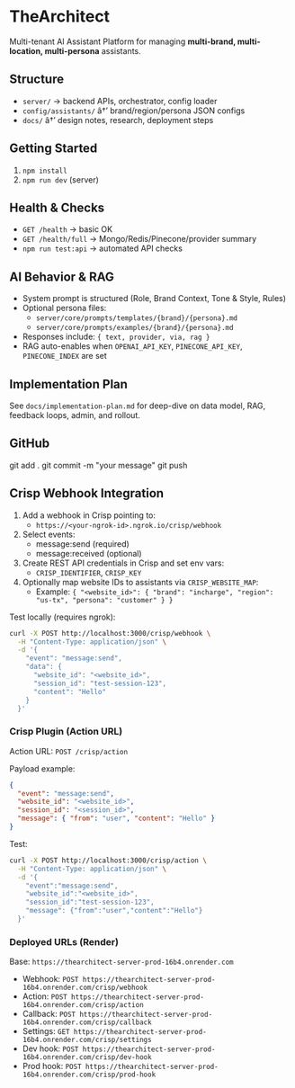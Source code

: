 ﻿# TheArchitect

Multi-tenant AI Assistant Platform for managing **multi-brand, multi-location, multi-persona** assistants.

## Structure

- `server/` → backend APIs, orchestrator, config loader
- `config/assistants/` â†’ brand/region/persona JSON configs
- `docs/` â†’ design notes, research, deployment steps

## Getting Started

1. `npm install`
2. `npm run dev` (server)

## Health & Checks

- `GET /health` → basic OK
- `GET /health/full` → Mongo/Redis/Pinecone/provider summary
- `npm run test:api` → automated API checks

## AI Behavior & RAG

- System prompt is structured (Role, Brand Context, Tone & Style, Rules)
- Optional persona files:
  - `server/core/prompts/templates/{brand}/{persona}.md`
  - `server/core/prompts/examples/{brand}/{persona}.md`
- Responses include: `{ text, provider, via, rag }`
- RAG auto-enables when `OPENAI_API_KEY`, `PINECONE_API_KEY`, `PINECONE_INDEX` are set

## Implementation Plan

See `docs/implementation-plan.md` for deep-dive on data model, RAG, feedback loops, admin, and rollout.

## GitHub

git add .
git commit -m "your message"
git push

## Crisp Webhook Integration

1. Add a webhook in Crisp pointing to:
   - `https://<your-ngrok-id>.ngrok.io/crisp/webhook`
2. Select events:
   - message:send (required)
   - message:received (optional)
3. Create REST API credentials in Crisp and set env vars:
   - `CRISP_IDENTIFIER`, `CRISP_KEY`
4. Optionally map website IDs to assistants via `CRISP_WEBSITE_MAP`:
   - Example: `{ "<website_id>": { "brand": "incharge", "region": "us-tx", "persona": "customer" } }`

Test locally (requires ngrok):

```bash
curl -X POST http://localhost:3000/crisp/webhook \
  -H "Content-Type: application/json" \
  -d '{
    "event": "message:send",
    "data": {
      "website_id": "<website_id>",
      "session_id": "test-session-123",
      "content": "Hello"
    }
  }'
```

### Crisp Plugin (Action URL)

Action URL: `POST /crisp/action`

Payload example:

```json
{
  "event": "message:send",
  "website_id": "<website_id>",
  "session_id": "<session_id>",
  "message": { "from": "user", "content": "Hello" }
}
```

Test:

```bash
curl -X POST http://localhost:3000/crisp/action \
  -H "Content-Type: application/json" \
  -d '{
    "event":"message:send",
    "website_id":"<website_id>",
    "session_id":"test-session-123",
    "message": {"from":"user","content":"Hello"}
  }'
```

### Deployed URLs (Render)

Base: `https://thearchitect-server-prod-16b4.onrender.com`

- Webhook: `POST https://thearchitect-server-prod-16b4.onrender.com/crisp/webhook`
- Action: `POST https://thearchitect-server-prod-16b4.onrender.com/crisp/action`
- Callback: `POST https://thearchitect-server-prod-16b4.onrender.com/crisp/callback`
- Settings: `GET https://thearchitect-server-prod-16b4.onrender.com/crisp/settings`
- Dev hook: `POST https://thearchitect-server-prod-16b4.onrender.com/crisp/dev-hook`
- Prod hook: `POST https://thearchitect-server-prod-16b4.onrender.com/crisp/prod-hook`


